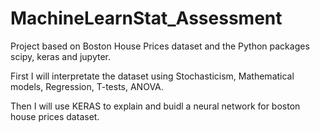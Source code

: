 # MachineLearnStat_Assessment
Project based on Boston House Prices dataset and the Python packages scipy, keras and jupyter.

First I will interpretate the dataset using Stochasticism, Mathematical models, Regression, T-tests, ANOVA.

Then I will use KERAS to explain and buidl a neural network for boston house prices dataset.

